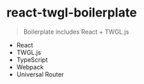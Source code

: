 # react-twgl-boilerplate

> Boilerplate includes React + TWGL.js

- React
- TWGL.js
- TypeScript
- Webpack
- Universal Router
